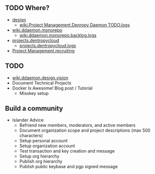 ## TODO Where?

* [design](Dentropy%20Daemon%20Design%20Doc)
  * [wiki.Project Management.Denropy Daemon TODO.logs](Denropy%20Daemon%20logs)
* [wiki.ddaemon.monorepo](DentroptyDaemon%20Monorepo.md)
  * [wiki.ddaemon.monorepo.backlog.logs](ddaemon%20webapp%20logs)
* [projects.dentropycloud](Dentropy%20Cloud%20Design)
  * [projects.dentropycloud.logs](../DentropyCloud/Logs%20-%20DentropyCloud.md)
* [Project Management.recruiting](Dentropy%20Daemon%20Recruiting)

## TODO

* [wiki.ddaemon.design.vision](../../Wiki/Concepts/List/Vision.md)
* Document Technical Projects
* Docker Is Awesome! Blog post / Tutorial
  * Misskey setup

## Build a community

* Islander Advice
  * Befriend new members, moderators, and active members
  * Document organization scope and project descriptions (max 500 characters)
  * Setup personal account
  * Setup organization account
  * Test transaction and key creation and message
  * Setup org hierarchy
  * Publish org hierarchy
  * Publish public keybase and pgp signed message
